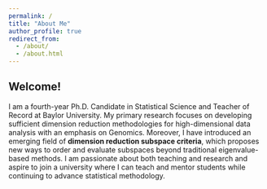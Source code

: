 ```yaml
---
permalink: /
title: "About Me"
author_profile: true
redirect_from: 
  - /about/
  - /about.html
---
```


## Welcome!
I am a fourth-year Ph.D. Candidate in Statistical Science and Teacher of Record at Baylor University.  My primary research focuses on developing sufficient dimension reduction methodologies for high-dimensional data analysis with an emphasis on Genomics.  Moreover, I have introduced an emerging field of **dimension reduction subspace criteria**, which proposes new ways to order and evaluate subspaces beyond traditional eigenvalue-based methods. I am passionate about both teaching and research and aspire to join a university where I can teach and mentor students while continuing to advance statistical methodology.
